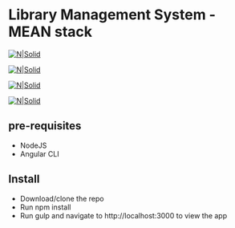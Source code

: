 # Library Management System - MEAN stack 

[![N|Solid](https://webassets.mongodb.com/_com_assets/global/mongodb-logo-white.png)](https://www.mongodb.com/)

[![N|Solid](https://www.atatus.com/images/devicon/icon-express.svg)](https://expressjs.com/)

[![N|Solid](https://angularjs.org/img/angularjs-for-header-only.svg)](https://angularjs.org/)

[![N|Solid](https://nodejs.org/static/images/logo.svg)](https://nodejs.org/en/)

## pre-requisites

  - NodeJS
  - Angular CLI  

## Install 

  - Download/clone the repo
  - Run npm install
  - Run gulp and navigate to http://localhost:3000 to view the app